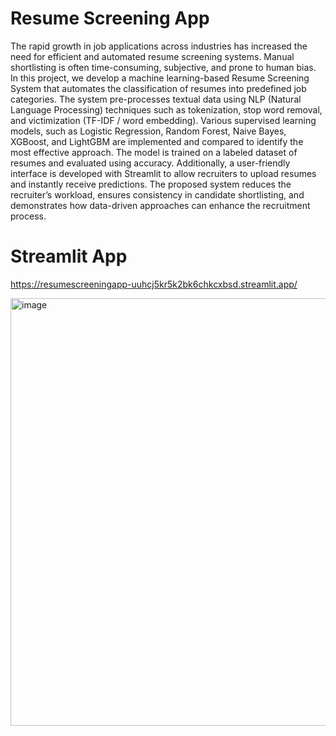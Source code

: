 # Resume Screening App
The rapid growth in job applications across industries has increased the need for efficient and automated resume screening systems. Manual shortlisting is often time-consuming, subjective, and prone to human bias.
In this project, we develop a machine learning-based Resume Screening System that automates the classification of resumes into predefined job categories. The system pre-processes textual data using NLP (Natural Language Processing) techniques such as tokenization, stop word removal, and victimization (TF-IDF / word embedding). Various supervised learning models, such as Logistic Regression, Random Forest, Naive Bayes, XGBoost, and LightGBM are implemented and compared to identify the most effective approach. The model is trained on a labeled dataset of resumes and evaluated using accuracy. 
Additionally, a user-friendly interface is developed with Streamlit to allow recruiters to upload resumes and instantly receive predictions. The proposed system reduces the recruiter’s workload, ensures consistency in candidate shortlisting, and demonstrates how data-driven approaches can enhance the recruitment process.

# Streamlit App
https://resumescreeningapp-uuhcj5kr5k2bk6chkcxbsd.streamlit.app/

<img width="1008" height="684" alt="image" src="https://github.com/user-attachments/assets/8bb93192-2222-4f1c-9052-a2859ac22f9b" />
